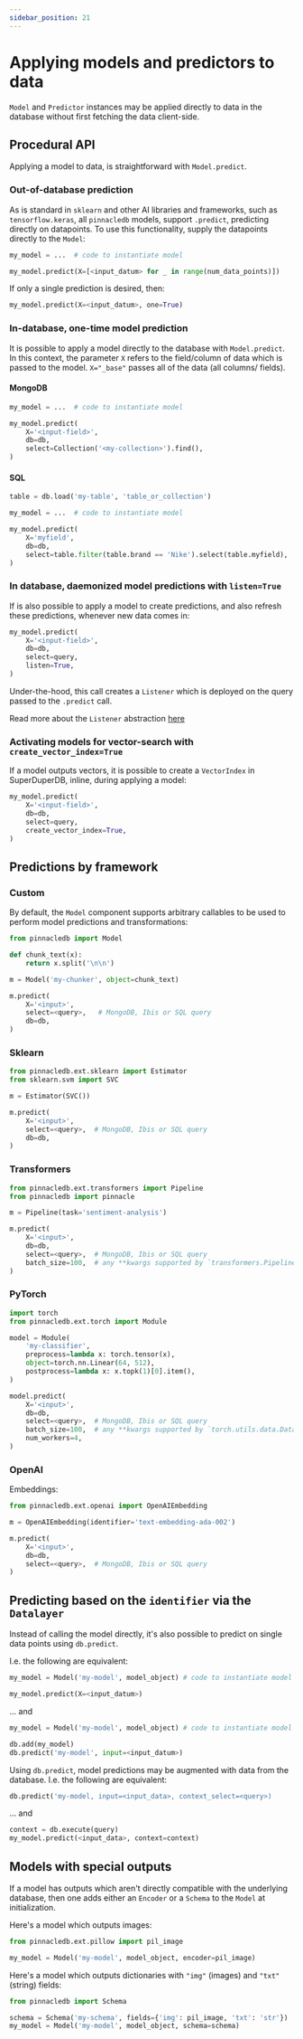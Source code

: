 ```yaml
---
sidebar_position: 21
---
```


# Applying models and predictors to data

`Model` and `Predictor` instances may be applied directly to data in the database without first fetching the data client-side.

## Procedural API

Applying a model to data, is straightforward with `Model.predict`.

### Out-of-database prediction

As is standard in `sklearn` and other AI libraries and frameworks, such as `tensorflow.keras`,
all `pinnacledb` models, support `.predict`, predicting directly on datapoints.
To use this functionality, supply the datapoints directly to the `Model`:

```python
my_model = ...  # code to instantiate model

my_model.predict(X=[<input_datum> for _ in range(num_data_points)])
```

If only a single prediction is desired, then:

```python
my_model.predict(X=<input_datum>, one=True)
```

### In-database, one-time model prediction

It is possible to apply a model directly to the database with `Model.predict`.
In this context, the parameter `X` refers to the field/column of data which is passed to the model.
`X="_base"` passes all of the data (all columns/ fields).

#### MongoDB

```python
my_model = ...  # code to instantiate model

my_model.predict(
    X='<input-field>',
    db=db,
    select=Collection('<my-collection>').find(),
)
```

#### SQL

```python
table = db.load('my-table', 'table_or_collection')

my_model = ...  # code to instantiate model

my_model.predict(
    X='myfield',
    db=db,
    select=table.filter(table.brand == 'Nike').select(table.myfield),
)
```

### In database, daemonized model predictions with `listen=True`

If is also possible to apply a model to create predictions, and also
refresh these predictions, whenever new data comes in:

```python
my_model.predict(
    X='<input-field>',
    db=db,
    select=query,
    listen=True,
)
```

Under-the-hood, this call creates a `Listener` which is deployed on 
the query passed to the `.predict` call.

Read more about the `Listener` abstraction [here](daemonizing_models_with_listeners.md)

### Activating models for vector-search with `create_vector_index=True`

If a model outputs vectors, it is possible to create a `VectorIndex`
in SuperDuperDB, inline, during applying a model:

```python
my_model.predict(
    X='<input-field>',
    db=db,
    select=query,
    create_vector_index=True,
)
```


## Predictions by framework

### Custom

By default, the `Model` component supports arbitrary callables to be used to 
perform model predictions and transformations:

```python
from pinnacledb import Model

def chunk_text(x):
    return x.split('\n\n')

m = Model('my-chunker', object=chunk_text)

m.predict(
    X='<input>',
    select=<query>,   # MongoDB, Ibis or SQL query
    db=db,
)
```

### Sklearn

```python
from pinnacledb.ext.sklearn import Estimator
from sklearn.svm import SVC

m = Estimator(SVC())

m.predict(
    X='<input>',
    select=<query>,  # MongoDB, Ibis or SQL query
    db=db,
)
```

### Transformers

```python
from pinnacledb.ext.transformers import Pipeline
from pinnacledb import pinnacle

m = Pipeline(task='sentiment-analysis')

m.predict(
    X='<input>',
    db=db,
    select=<query>,  # MongoDB, Ibis or SQL query
    batch_size=100,  # any **kwargs supported by `transformers.Pipeline.__call__`
)
```

### PyTorch

```python
import torch
from pinnacledb.ext.torch import Module

model = Module(
    'my-classifier',
    preprocess=lambda x: torch.tensor(x),
    object=torch.nn.Linear(64, 512),
    postprocess=lambda x: x.topk(1)[0].item(),
)

model.predict(
    X='<input>',
    db=db,
    select=<query>,  # MongoDB, Ibis or SQL query
    batch_size=100,  # any **kwargs supported by `torch.utils.data.DataLoader`
    num_workers=4,
)
```

### OpenAI

Embeddings:

```python
from pinnacledb.ext.openai import OpenAIEmbedding

m = OpenAIEmbedding(identifier='text-embedding-ada-002')

m.predict(
    X='<input>',
    db=db,
    select=<query>,  # MongoDB, Ibis or SQL query
)
```

## Predicting based on the `identifier` via the `Datalayer`

Instead of calling the model directly, it's also possible to 
predict on single data points using `db.predict`.

I.e. the following are equivalent:

```python
my_model = Model('my-model', model_object) # code to instantiate model

my_model.predict(X=<input_datum>)
```

... and

```python
my_model = Model('my-model', model_object) # code to instantiate model

db.add(my_model)
db.predict('my-model', input=<input_datum>)
```

Using `db.predict`, model predictions may be augmented with data from the database.
I.e. the following are equivalent:

```python
db.predict('my-model, input=<input_data>, context_select=<query>)
```

... and

```python
context = db.execute(query)
my_model.predict(<input_data>, context=context)
```

## Models with special outputs

If a model has outputs which aren't directly compatible with the underlying database, then one adds either 
an `Encoder` or a `Schema` to the `Model` at initialization.

Here's a model which outputs images:

```python
from pinnacledb.ext.pillow import pil_image

my_model = Model('my-model', model_object, encoder=pil_image)
```

Here's a model which outputs dictionaries with `"img"` (images) and `"txt"` (string) fields:

```python
from pinnacledb import Schema

schema = Schema('my-schema', fields={'img': pil_image, 'txt': 'str'})
my_model = Model('my-model', model_object, schema=schema)
```